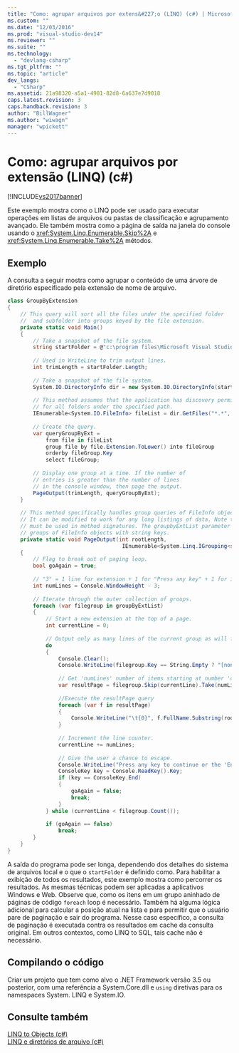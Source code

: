 ```yaml
---
title: "Como: agrupar arquivos por extens&#227;o (LINQ) (c#) | Microsoft Docs"
ms.custom: ""
ms.date: "12/03/2016"
ms.prod: "visual-studio-dev14"
ms.reviewer: ""
ms.suite: ""
ms.technology: 
  - "devlang-csharp"
ms.tgt_pltfrm: ""
ms.topic: "article"
dev_langs: 
  - "CSharp"
ms.assetid: 21a98320-a5a1-4981-82d8-6a637e7d9018
caps.latest.revision: 3
caps.handback.revision: 3
author: "BillWagner"
ms.author: "wiwagn"
manager: "wpickett"
---
```

# Como: agrupar arquivos por extens&#227;o (LINQ) (c#)
[!INCLUDE[vs2017banner](../../../../csharp/includes/vs2017banner.md)]

Este exemplo mostra como o LINQ pode ser usado para executar operações em listas de arquivos ou pastas de classificação e agrupamento avançado. Ele também mostra como a página de saída na janela do console usando o <xref:System.Linq.Enumerable.Skip%2A> e <xref:System.Linq.Enumerable.Take%2A> métodos.  
  
## Exemplo  
 A consulta a seguir mostra como agrupar o conteúdo de uma árvore de diretório especificado pela extensão de nome de arquivo.  
  
```c#  
class GroupByExtension  
{  
    // This query will sort all the files under the specified folder  
    //  and subfolder into groups keyed by the file extension.  
    private static void Main()  
    {  
        // Take a snapshot of the file system.  
        string startFolder = @"c:\program files\Microsoft Visual Studio 9.0\Common7";  
  
        // Used in WriteLine to trim output lines.  
        int trimLength = startFolder.Length;  
  
        // Take a snapshot of the file system.  
        System.IO.DirectoryInfo dir = new System.IO.DirectoryInfo(startFolder);  
  
        // This method assumes that the application has discovery permissions  
        // for all folders under the specified path.  
        IEnumerable<System.IO.FileInfo> fileList = dir.GetFiles("*.*", System.IO.SearchOption.AllDirectories);  
  
        // Create the query.  
        var queryGroupByExt =  
            from file in fileList  
            group file by file.Extension.ToLower() into fileGroup  
            orderby fileGroup.Key  
            select fileGroup;  
  
        // Display one group at a time. If the number of   
        // entries is greater than the number of lines  
        // in the console window, then page the output.  
        PageOutput(trimLength, queryGroupByExt);  
    }  
  
    // This method specifically handles group queries of FileInfo objects with string keys.  
    // It can be modified to work for any long listings of data. Note that explicit typing  
    // must be used in method signatures. The groupbyExtList parameter is a query that produces  
    // groups of FileInfo objects with string keys.  
    private static void PageOutput(int rootLength,  
                                    IEnumerable<System.Linq.IGrouping<string, System.IO.FileInfo>> groupByExtList)  
    {  
        // Flag to break out of paging loop.  
        bool goAgain = true;  
  
        // "3" = 1 line for extension + 1 for "Press any key" + 1 for input cursor.  
        int numLines = Console.WindowHeight - 3;  
  
        // Iterate through the outer collection of groups.  
        foreach (var filegroup in groupByExtList)  
        {  
            // Start a new extension at the top of a page.  
            int currentLine = 0;  
  
            // Output only as many lines of the current group as will fit in the window.  
            do  
            {  
                Console.Clear();  
                Console.WriteLine(filegroup.Key == String.Empty ? "[none]" : filegroup.Key);  
  
                // Get 'numLines' number of items starting at number 'currentLine'.  
                var resultPage = filegroup.Skip(currentLine).Take(numLines);  
  
                //Execute the resultPage query  
                foreach (var f in resultPage)  
                {  
                    Console.WriteLine("\t{0}", f.FullName.Substring(rootLength));  
                }  
  
                // Increment the line counter.  
                currentLine += numLines;  
  
                // Give the user a chance to escape.  
                Console.WriteLine("Press any key to continue or the 'End' key to break...");  
                ConsoleKey key = Console.ReadKey().Key;  
                if (key == ConsoleKey.End)  
                {  
                    goAgain = false;  
                    break;  
                }  
            } while (currentLine < filegroup.Count());  
  
            if (goAgain == false)  
                break;  
        }  
    }  
}  
```  
  
 A saída do programa pode ser longa, dependendo dos detalhes do sistema de arquivos local e o que o `startFolder` é definido como. Para habilitar a exibição de todos os resultados, este exemplo mostra como percorrer os resultados. As mesmas técnicas podem ser aplicadas a aplicativos Windows e Web. Observe que, como os itens em um grupo aninhado de páginas de código `foreach` loop é necessário. Também há alguma lógica adicional para calcular a posição atual na lista e para permitir que o usuário pare de paginação e sair do programa. Nesse caso específico, a consulta de paginação é executada contra os resultados em cache da consulta original. Em outros contextos, como LINQ to SQL, tais cache não é necessário.  
  
## Compilando o código  
 Criar um projeto que tem como alvo o .NET Framework versão 3.5 ou posterior, com uma referência a System.Core.dll e `using` diretivas para os namespaces System. LINQ e System.IO.  
  
## Consulte também  
 [LINQ to Objects \(c\#\)](../../../../visual-basic/programming-guide/concepts/linq/linq-to-objects.md)   
 [LINQ e diretórios de arquivo \(c\#\)](../../../../csharp/programming-guide/concepts/linq/linq-and-file-directories.md)